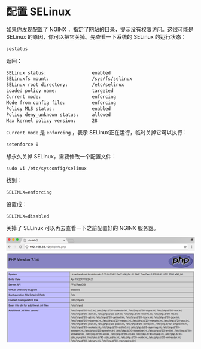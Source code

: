 # 配置 SELinux

如果你发现配置了 NGINX ，指定了网站的目录，提示没有权限访问。这很可能是 SELinux 的原因，你可以把它关掉。先查看一下系统的 SELinux 的运行状态：

```
sestatus
```

返回：

```
SELinux status:                 enabled
SELinuxfs mount:                /sys/fs/selinux
SELinux root directory:         /etc/selinux
Loaded policy name:             targeted
Current mode:                   enforcing
Mode from config file:          enforcing
Policy MLS status:              enabled
Policy deny_unknown status:     allowed
Max kernel policy version:      28
```

`Current mode` 是 `enforcing` ，表示 SELinux正在运行，临时关掉它可以执行：

```
setenforce 0
```

想永久关掉 SELinux，需要修改一个配置文件：

```
sudo vi /etc/sysconfig/selinux
```

找到：

```
SELINUX=enforcing
```

设置成：

```
SELINUX=disabled
```

关掉了 SELinux 可以再去查看一下之前配置好的 NGINX 服务器。

![](/assets/phpinfo.png)

